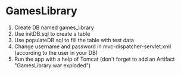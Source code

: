 # GamesLibrary
1. Create DB named games_library
2. Use initDB.sql to create a table
3. Use populateDB.sql to fill the table with test data
4. Change username and password in mvc-dispatcher-servlet.xml (according to the user in your DB)
5. Run the app with a help of Tomcat (don't forget to add an Artifact "GamesLibrary:war exploded")
